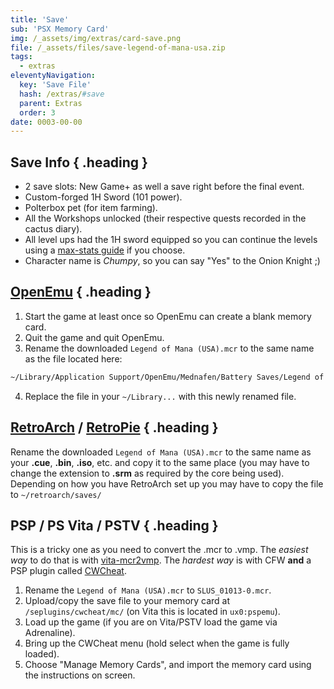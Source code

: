 ```yaml
---
title: 'Save'
sub: 'PSX Memory Card'
img: /_assets/img/extras/card-save.png
file: /_assets/files/save-legend-of-mana-usa.zip
tags:
  - extras
eleventyNavigation:
  key: 'Save File'
  hash: /extras/#save
  parent: Extras
  order: 3
date: 0003-00-00
---
```


## Save Info { .heading }

- 2 save slots: New Game+ as well a save right before the final event.
- Custom-forged 1H Sword (101 power).
- Polterbox pet (for item farming).
- All the Workshops unlocked (their respective quests recorded in the cactus diary).
- All level ups had the 1H sword equipped so you can continue the levels using a [max-stats guide](/walkthrough/get-started/#start-stats) if you choose.
- Character name is _Chumpy_, so you can say "Yes" to the Onion Knight ;)

## [OpenEmu](http://openemu.org/) { .heading }

1. Start the game at least once so OpenEmu can create a blank memory card.
2. Quit the game and quit OpenEmu.
3. Rename the downloaded `Legend of Mana (USA).mcr` to the same name as the file located here:

```bash
~/Library/Application Support/OpenEmu/Mednafen/Battery Saves/Legend of Mana (USA).{SOME_UNIQUE_ID}.0.mcr
```

4. Replace the file in your `~/Library...` with this newly renamed file.

## [RetroArch](http://retroarch.com/) / [RetroPie](https://retropie.org.uk/) { .heading }

Rename the downloaded `Legend of Mana (USA).mcr` to the same name as your **.cue**, **.bin**, **.iso**, etc. and copy it to the same place (you may have to change the extension to **.srm** as required by the core being used). Depending on how you have RetroArch set up you may have to copy the file to `~/retroarch/saves/`

## __PSP / PS Vita / PSTV__ { .heading }

This is a tricky one as you need to convert the .mcr to .vmp. The *easiest way* to do that is with [vita-mcr2vmp](https://github.com/dots-tb/vita-mcr2vmp).
The _hardest way_ is with CFW **and** a PSP plugin called [CWCheat](http://google.com/search?q=psp+cwcheat).

1. Rename the `Legend of Mana (USA).mcr` to `SLUS_01013-0.mcr`.
2. Upload/copy the save file to your memory card at `/seplugins/cwcheat/mc/` (on Vita this is located in `ux0:pspemu`).
3. Load up the game (if you are on Vita/PSTV load the game via Adrenaline).
4. Bring up the CWCheat menu (hold select when the game is fully loaded).
5. Choose "Manage Memory Cards", and import the memory card using the instructions on screen.